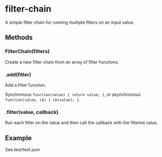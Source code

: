 # filter-chain

A simple filter chain for running multiple filters on an input value.

## Methods

### FilterChain(filters)

Create a new filter chain from an array of filter functions.

### .add(filter)

Add a filter function.

Synchronous `function(value) { return value; }`,  or asynchronous `function(value, cb) { cb(value); }`.


### .filter(value, callback)

Run each filter on the value and then call the callback with the filtered value.

## Example

See test/test.json